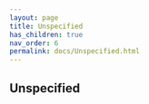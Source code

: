 ```yaml
--- 
layout: page 
title: Unspecified 
has_children: true 
nav_order: 6 
permalink: docs/Unspecified.html 
---
```


## Unspecified

